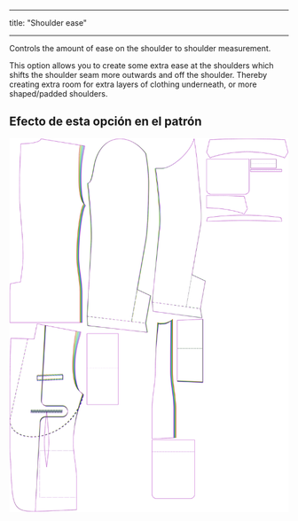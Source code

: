 - - -
title: "Shoulder ease"
- - -

Controls the amount of ease on the shoulder to shoulder measurement.

This option allows you to create some extra ease at the shoulders which shifts the shoulder seam more outwards and off the shoulder. Thereby creating extra room for extra layers of clothing underneath, or more shaped/padded shoulders.

## Efecto de esta opción en el patrón

![This image shows the effect of this option by superimposing several variants that have a different value for this option](jaeger_shoulderease_sample.svg "Effect of this option on the pattern")
